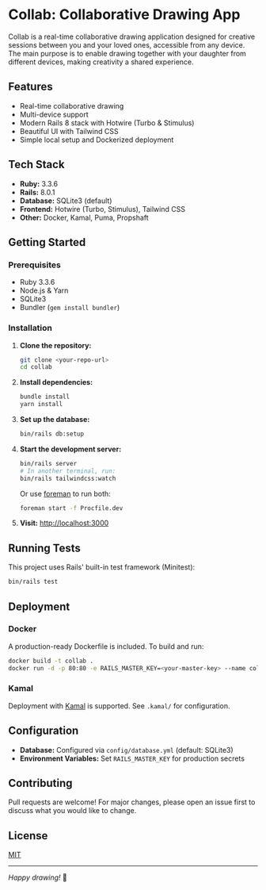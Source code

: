 # Collab: Collaborative Drawing App

Collab is a real-time collaborative drawing application designed for creative sessions between you and your loved ones, accessible from any device. The main purpose is to enable drawing together with your daughter from different devices, making creativity a shared experience.

## Features

- Real-time collaborative drawing
- Multi-device support
- Modern Rails 8 stack with Hotwire (Turbo & Stimulus)
- Beautiful UI with Tailwind CSS
- Simple local setup and Dockerized deployment

## Tech Stack

- **Ruby:** 3.3.6
- **Rails:** 8.0.1
- **Database:** SQLite3 (default)
- **Frontend:** Hotwire (Turbo, Stimulus), Tailwind CSS
- **Other:** Docker, Kamal, Puma, Propshaft

## Getting Started

### Prerequisites

- Ruby 3.3.6
- Node.js & Yarn
- SQLite3
- Bundler (`gem install bundler`)

### Installation

1. **Clone the repository:**
   ```sh
   git clone <your-repo-url>
   cd collab
   ```
2. **Install dependencies:**
   ```sh
   bundle install
   yarn install
   ```
3. **Set up the database:**
   ```sh
   bin/rails db:setup
   ```
4. **Start the development server:**

   ```sh
   bin/rails server
   # In another terminal, run:
   bin/rails tailwindcss:watch
   ```

   Or use [foreman](https://github.com/ddollar/foreman) to run both:

   ```sh
   foreman start -f Procfile.dev
   ```

5. **Visit:** [http://localhost:3000](http://localhost:3000)

## Running Tests

This project uses Rails' built-in test framework (Minitest):

```sh
bin/rails test
```

## Deployment

### Docker

A production-ready Dockerfile is included. To build and run:

```sh
docker build -t collab .
docker run -d -p 80:80 -e RAILS_MASTER_KEY=<your-master-key> --name collab collab
```

### Kamal

Deployment with [Kamal](https://kamal-deploy.org) is supported. See `.kamal/` for configuration.

## Configuration

- **Database:** Configured via `config/database.yml` (default: SQLite3)
- **Environment Variables:** Set `RAILS_MASTER_KEY` for production secrets

## Contributing

Pull requests are welcome! For major changes, please open an issue first to discuss what you would like to change.

## License

[MIT](LICENSE)

---

_Happy drawing!_ 🎨
